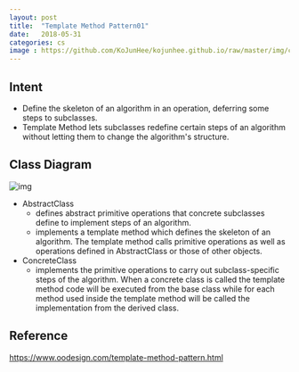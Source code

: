 ```yaml
---
layout: post
title:  "Template Method Pattern01"
date:   2018-05-31
categories: cs
image : https://github.com/KoJunHee/kojunhee.github.io/raw/master/img/cs_img.jpg
---
```


## Intent

- Define the skeleton of an algorithm in an operation, deferring some steps to subclasses. 
- Template Method lets subclasses redefine certain steps of an algorithm without letting them to change the algorithm's structure.

## Class Diagram

![img](https://github.com/KoJunHee/kojunhee.github.io/raw/master/img/tmplate01.png) 

- AbstractClass 
  - defines abstract primitive operations that concrete subclasses define to implement steps of an algorithm. 
  - implements a template method which defines the skeleton of an algorithm. The template method calls primitive operations as well as operations defined in AbstractClass or those of other objects.
- ConcreteClass 
  -  implements the primitive operations to carry out subclass-specific steps of the algorithm. When a concrete class is called the template method code will be executed from the base class while for each method used inside the template method will be called the implementation from the derived class.

## Reference

<https://www.oodesign.com/template-method-pattern.html>